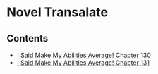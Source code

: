 # Novel Transalate

## Contents

* [I Said Make My Abilities Average! Chapter 130](./src/docs/i-said-make-my-abilities-average/130.md)
* [I Said Make My Abilities Average! Chapter 131](./src/docs/i-said-make-my-abilities-average/131.md)